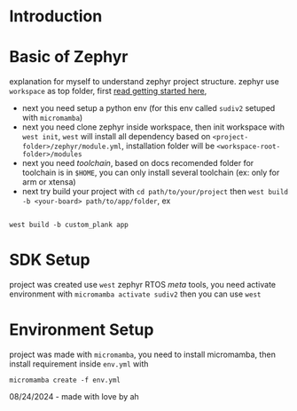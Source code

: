 # Introduction

# Basic of Zephyr 

explanation for myself to understand zephyr project structure. 
zephyr use `workspace` as top folder, first [read getting started here](https://docs.zephyrproject.org/latest/develop/getting_started/index.html),
- next you need setup a python env (for this env called `sudiv2` setuped with `micromamba`)
- next you need clone zephyr inside workspace, then init workspace with `west init`, `west` will install all dependency based on `<project-folder>/zephyr/module.yml`, installation folder will be `<workspace-root-folder>/modules`
- next you need _toolchain_, based on docs recomended folder for toolchain is in `$HOME`, you can only install several toolchain (ex: only for arm or xtensa)
- next try build your project with `cd path/to/your/project` then `west build -b <your-board> path/to/app/folder`, ex 
```shell

west build -b custom_plank app

```

# SDK Setup 

project was created use `west` zephyr RTOS _meta_ tools, 
you need activate environment with `micromamba activate sudiv2`
then you can use `west`

# Environment Setup 

project was made with `micromamba`, you need to install micromamba, 
then install requirement inside `env.yml` with 
```shell
micromamba create -f env.yml
```


08/24/2024 - made with love by ah 
